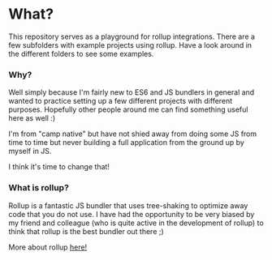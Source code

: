 # What?

This repository serves as a playground for rollup integrations. There are a few subfolders with example projects using rollup. Have a look around in the different folders to see some examples.

### Why?

Well simply because I'm fairly new to ES6 and JS bundlers in general and wanted to practice setting up a few different projects with different purposes. Hopefully other people around me can find something useful here as well :)

I'm from "camp native" but have not shied away from doing some JS from time to time but never building a full application from the ground up by myself in JS.

I think it's time to change that!

### What is rollup?
Rollup is a fantastic JS bundler that uses tree-shaking to optimize away code that you do not use. I have had the opportunity to be very biased by my friend and colleague (who is quite active in the development of rollup) to think that rollup is the best bundler out there ;)

More about rollup [here!](http://rollup.js)
